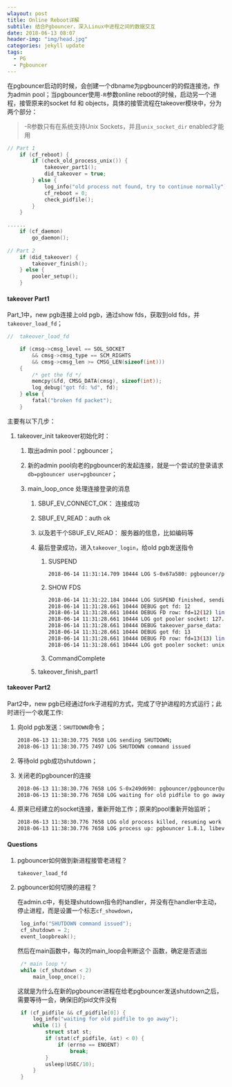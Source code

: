 ```yaml
---
wlayout: post
title: Online Reboot详解
subtile: 结合Pgbouncer，深入Linux中进程之间的数据交互
date: 2018-06-13 08:07
header-img: "img/head.jpg"
categories: jekyll update
tags:
  - PG
  - Pgbouncer
---
```


在pgbouncer启动的时候，会创建一个dbname为pgbouncer的的假连接池，作为admin pool；当pgbouncer使用`-R`参数online reboot的时候，启动另一个进程，接管原来的socket fd 和 objects，具体的接管流程在takeover模块中，分为两个部分：

> -R参数只有在系统支持Unix Sockets，并且`unix_socket_dir` enabled才能用

```c
// Part 1
	if (cf_reboot) {
		if (check_old_process_unix()) {
			takeover_part1();
			did_takeover = true;
		} else {
			log_info("old process not found, try to continue normally");
			cf_reboot = 0;
			check_pidfile();
		}
	}

......
    if (cf_daemon)
		go_daemon();
    
// Part 2
    if (did_takeover) {
		takeover_finish();
	} else {
		pooler_setup();
	}
```

#### takeover Part1

Part_1中，new pgb连接上old pgb，通过show fds，获取到old fds，并`takeover_load_fd`；

```c
//	takeover_load_fd

	if (cmsg->cmsg_level == SOL_SOCKET
		&& cmsg->cmsg_type == SCM_RIGHTS
		&& cmsg->cmsg_len >= CMSG_LEN(sizeof(int)))
	{
		/* get the fd */
		memcpy(&fd, CMSG_DATA(cmsg), sizeof(int));
		log_debug("got fd: %d", fd);
	} else {
		fatal("broken fd packet");
	}
```

主要有以下几步：

1. takeover_init takeover初始化时：

   1. 取出admin pool：pgbouncer；

   2. 新的admin pool向老的pgbouncer的发起连接，就是一个尝试的登录请求`db=pgbouncer user=pgbouncer`；

   3. main_loop_once 处理连接登录的消息

      1. SBUF_EV_CONNECT_OK： 连接成功

      2. SBUF_EV_READ：auth ok

      3. 以及若干个SBUF_EV_READ： 服务器的信息，比如编码等

      4. 最后登录成功，进入`takeover_login`，给old pgb发送指令

         1. SUSPEND

            ```bash
            2018-06-14 11:31:14.709 10444 LOG S-0x67a580: pgbouncer/pgbouncer@unix:6432 Login OK, sending SUSPEND
            ```

         2. SHOW FDS

            ```bash
            2018-06-14 11:31:22.184 10444 LOG SUSPEND finished, sending SHOW FDS
            2018-06-14 11:31:28.661 10444 DEBUG got fd: 12
            2018-06-14 11:31:28.661 10444 DEBUG FD row: fd=12(12) linkfd=0 task=pooler user=NULL db=NULL enc=NULL
            2018-06-14 11:31:28.661 10444 LOG got pooler socket: 127.0.0.1:6432
            2018-06-14 11:31:28.661 10444 DEBUG takeover_parse_data: 'D'
            2018-06-14 11:31:28.661 10444 DEBUG got fd: 13
            2018-06-14 11:31:28.661 10444 DEBUG FD row: fd=13(13) linkfd=0 task=pooler user=NULL db=NULL enc=NULL
            2018-06-14 11:31:28.661 10444 LOG got pooler socket: unix:6432
            ```

         3. CommandComplete

      5. takeover_finish_part1

#### takeover Part2

Part2中，new pgb已经通过fork子进程的方式，完成了守护进程的方式运行；此时进行一个收尾工作:

1. 向old pgb发送：`SHUTDOWN`命令；

   ```bash
   2018-06-13 11:38:30.775 7658 LOG sending SHUTDOWN;
   2018-06-13 11:38:30.775 7497 LOG SHUTDOWN command issued
   ```

2. 等待old pgb成功shutdown；

3. 关闭老的pgbouncer的连接

   ```bash
   2018-06-13 11:38:30.776 7658 LOG S-0x249d690: pgbouncer/pgbouncer@unix:6432 closing because: disko over (age=0)
   2018-06-13 11:38:30.776 7658 LOG waiting for old pidfile to go away
   ```

4. 原来已经建立的socket连接，重新开始工作；原来的pool重新开始监听；

   ```bash
   2018-06-13 11:38:30.776 7658 LOG old process killed, resuming work
   2018-06-13 11:38:30.776 7658 LOG process up: pgbouncer 1.8.1, libevent 2.0.21-stable (epoll), adns: c-ares 1.10.0, tls: OpenSSL 1.0.1e-fips 11 Feb 2013
   ```

#### Questions

1. pgbouncer如何做到新进程接管老进程？

   `takeover_load_fd` 

2. pgbouncer如何切换的进程？

   在admin.c中，有处理shutdown指令的handler，并没有在handler中主动，停止进程，而是设置一个标志`cf_showdown`，

   ```c
   	log_info("SHUTDOWN command issued");
   	cf_shutdown = 2;
   	event_loopbreak();
   ```

   然后在main函数中，每次的main_loop会判断这个 函数，确定是否退出

   ```c
   	/* main loop */
   	while (cf_shutdown < 2)
   		main_loop_once();
   ```

   这就是为什么在新的pgbouncer进程在给老pgbouncer发送shutdown之后，需要等待一会，确保旧的pid文件没有

   ```c
   	if (cf_pidfile && cf_pidfile[0]) {
   		log_info("waiting for old pidfile to go away");
   		while (1) {
   			struct stat st;
   			if (stat(cf_pidfile, &st) < 0) {
   				if (errno == ENOENT)
   					break;
   			}
   			usleep(USEC/10);
   		}
   	}
   ```



